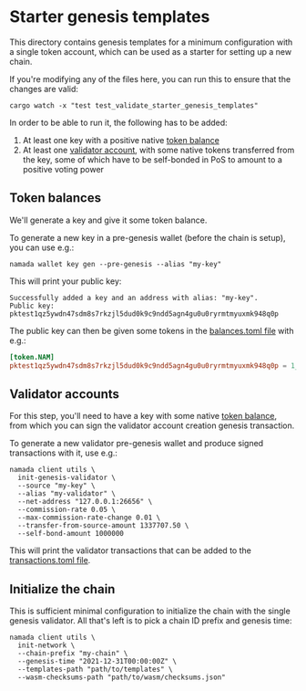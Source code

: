 # Starter genesis templates

This directory contains genesis templates for a minimum configuration with a single token account, which can be used as a starter for setting up a new chain.

If you're modifying any of the files here, you can run this to ensure that the changes are valid:

```shell
cargo watch -x "test test_validate_starter_genesis_templates"
```

In order to be able to run it, the following has to be added:

1. At least one key with a positive native [token balance](#token-balances)
2. At least one [validator account](#validator-accounts), with some native tokens transferred from the key, some of which have to be self-bonded in PoS to amount to a positive voting power

## Token balances

We'll generate a key and give it some token balance.

To generate a new key in a pre-genesis wallet (before the chain is setup), you can use e.g.:

```shell
namada wallet key gen --pre-genesis --alias "my-key"
```

This will print your public key:

```shell
Successfully added a key and an address with alias: "my-key".
Public key: pktest1qz5ywdn47sdm8s7rkzjl5dud0k9c9ndd5agn4gu0u0ryrmtmyuxmk948q0p
```

The public key can then be given some tokens in the [balances.toml file](balances.toml) with e.g.:

```toml
[token.NAM]
pktest1qz5ywdn47sdm8s7rkzjl5dud0k9c9ndd5agn4gu0u0ryrmtmyuxmk948q0p = 1_337_707.50
```

## Validator accounts

For this step, you'll need to have a key with some native [token balance](#token-balances), from which you can sign the validator account creation genesis transaction.

To generate a new validator pre-genesis wallet and produce signed transactions with it, use e.g.:

```shell
namada client utils \
  init-genesis-validator \
  --source "my-key" \
  --alias "my-validator" \
  --net-address "127.0.0.1:26656" \
  --commission-rate 0.05 \
  --max-commission-rate-change 0.01 \
  --transfer-from-source-amount 1337707.50 \
  --self-bond-amount 1000000
```

This will print the validator transactions that can be added to the [transactions.toml file](transactions.toml).

## Initialize the chain

This is sufficient minimal configuration to initialize the chain with the single genesis validator. All that's left is to pick a chain ID prefix and genesis time:

```shell
namada client utils \
  init-network \
  --chain-prefix "my-chain" \
  --genesis-time "2021-12-31T00:00:00Z" \
  --templates-path "path/to/templates" \
  --wasm-checksums-path "path/to/wasm/checksums.json"
```
